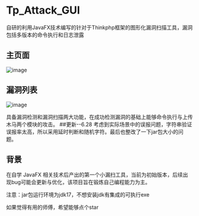 # Tp_Attack_GUI
自研的利用JavaFX技术编写的针对于Thinkphp框架的图形化漏洞扫描工具，漏洞包括多版本的命令执行和日志泄露
## 主页面
![image](https://github.com/XiLitter/Tp_Attack_GUI/assets/102497361/73aa8265-c477-4023-a575-dc8a5041a710)
## 漏洞列表
![image](https://github.com/XiLitter/Tp_Attack_GUI/assets/102497361/27b95ce7-18a6-41be-ba71-a2b953cbd689)

具备漏洞检测和漏洞扫描两大功能，在成功检测漏洞的基础上能够命令执行与上传木马两个模块的攻击。
##更新--6.28
考虑到实际场景中的误报问题，字符串验证误报率太高，所以采用延时判断和随机字符。最后也整改了一下jar包大小的问题。
## 背景
在自学 JavaFX 相关技术后产出的第一个小漏扫工具，当前为初始版本，后续出现bug可能会更新与优化，该项目旨在锻炼自己编程能力为主。

注意：jar包运行环境为jdk17，不想安装jdk有集成的可执行exe

如果觉得有用的师傅，希望能够点个star

